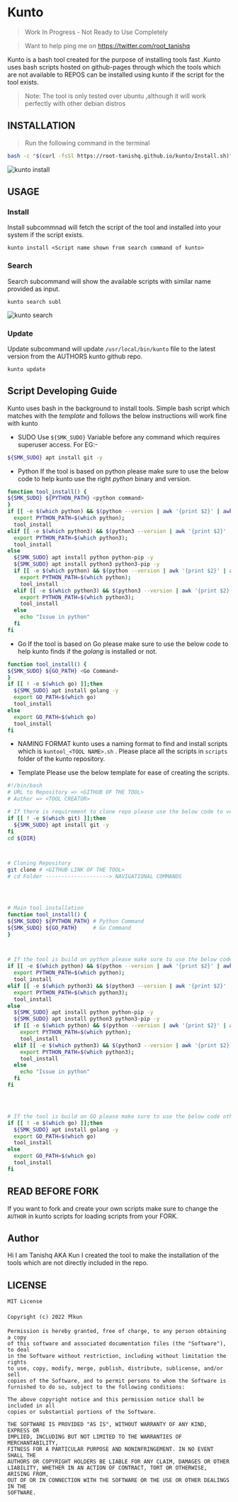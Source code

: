 # Kunto
> Work In Progress - Not Ready to Use Completely 


> Want to help ping me on https://twitter.com/root_tanishq

Kunto is a bash tool created for the purpose of installing tools fast .Kunto uses bash scripts hosted on github-pages through which the tools which are not available to REPOS can be installed using kunto if the script for the tool exists.

> Note: The tool is only tested over ubuntu ,although it will work perfectly with other debian distros 

## INSTALLATION

> Run the following command in the terminal
```bash
bash -c "$(curl -fsSl https://root-tanishq.github.io/kunto/Install.sh)"
```

![kunto install](https://raw.githubusercontent.com/root-tanishq/kunto/main/images/install_kunto.png)

## USAGE

### Install

Install subcommnad will fetch the script of the tool and installed into your system if the script exists.

```
kunto install <Script name shown from search command of kunto>
```

### Search

Search subcommand will show the available scripts with similar name provided as input.

```
kunto search subl
``` 

![kunto search](https://raw.githubusercontent.com/root-tanishq/kunto/main/images/kunto_search.png)

### Update

Update subcommand will update `/usr/local/bin/kunto` file to the latest version from the AUTHORS kunto github repo.

```
kunto update
```

## Script Developing Guide

Kunto uses bash in the background to install tools. Simple bash script which matches with the *template* and follows the below instructions will work fine with kunto
- SUDO
Use `${SMK_SUDO}` Variable before any command which requires superuser access.
For EG:- 
```bash
${SMK_SUDO} apt install git -y
```

- Python
If the tool is based on python please make sure to use the below code to help kunto use the right *python* binary and version.

```bash
function tool_install() {
${SMK_SUDO} ${PYTHON_PATH} <python command>
}
if [[ -e $(which python) && $(python --version | awk '{print $2}' | awk -F'.' '{print $1}') = "3" && -e $(which pip) ]];then
  export PYTHON_PATH=$(which python);
  tool_install
elif [[ -e $(which python3) && $(python3 --version | awk '{print $2}' | awk -F'.' '{print $1}') = "3" && -e $(which pip3) ]];then
  export PYTHON_PATH=$(which python3);
  tool_install
else
  ${SMK_SUDO} apt install python python-pip -y
  ${SMK_SUDO} apt install python3 python3-pip -y
  if [[ -e $(which python) && $(python --version | awk '{print $2}' | awk -F'.' '{print $1}') = "3" && -e $(which pip) ]];then
    export PYTHON_PATH=$(which python);
    tool_install
  elif [[ -e $(which python3) && $(python3 --version | awk '{print $2}' | awk -F'.' '{print $1}') = "3" && -e $(which pip3) ]];then
    export PYTHON_PATH=$(which python3);
    tool_install
  else
    echo "Issue in python"
  fi
fi
```

- Go
If the tool is based on Go please make sure to use the below code to help kunto finds if the *golang* is installed or not.
```bash 
function tool_install() {
${SMK_SUDO} ${GO_PATH} <Go Command>
}
if [[ ! -e $(which go) ]];then
  ${SMK_SUDO} apt install golang -y
  export GO_PATH=$(which go)
  tool_install
else 
  export GO_PATH=$(which go)
  tool_install
fi
```

- NAMING FORMAT 
kunto uses a naming format to find and install scripts which is  `kuntool_<TOOL NAME>.sh` . Please place all the scripts in `scripts` folder of the kunto repository.

- Template
Please use the below template for ease of creating the scripts.
```bash
#!/bin/bash
# URL to Repository => <GITHUB OF THE TOOL>
# Author => <TOOL CREATOR>

# If there is requirement to clone repo please use the below code to verify is git installed or not
if [[ ! -e $(which git) ]];then
  ${SMK_SUDO} apt install git -y
fi
cd ${DIR}



# Cloning Repository
git clone # <GITHUB LINK OF THE TOOL>
# cd Folder --------------------> NAVIGATIONAL COMMANDS




# Main tool installation
function tool_install() {
${SMK_SUDO} ${PYTHON_PATH} # Python Command
${SMK_SUDO} ${GO_PATH}     # Go Command
}



# If the tool is build on python please make sure to use the below code otherwise remove it
if [[ -e $(which python) && $(python --version | awk '{print $2}' | awk -F'.' '{print $1}') = "3" && -e $(which pip) ]];then
  export PYTHON_PATH=$(which python);
  tool_install
elif [[ -e $(which python3) && $(python3 --version | awk '{print $2}' | awk -F'.' '{print $1}') = "3" && -e $(which pip3) ]];then
  export PYTHON_PATH=$(which python3);
  tool_install
else
  ${SMK_SUDO} apt install python python-pip -y
  ${SMK_SUDO} apt install python3 python3-pip -y
  if [[ -e $(which python) && $(python --version | awk '{print $2}' | awk -F'.' '{print $1}') = "3" && -e $(which pip) ]];then
    export PYTHON_PATH=$(which python);
    tool_install
  elif [[ -e $(which python3) && $(python3 --version | awk '{print $2}' | awk -F'.' '{print $1}') = "3" && -e $(which pip3) ]];then
    export PYTHON_PATH=$(which python3);
    tool_install
  else
    echo "Issue in python"
  fi
fi




# If the tool is build on GO please make sure to use the below code otherwise remove it
if [[ ! -e $(which go) ]];then
  ${SMK_SUDO} apt install golang -y
  export GO_PATH=$(which go)
  tool_install
else 
  export GO_PATH=$(which go)
  tool_install
fi
```

## READ BEFORE FORK

If you want to fork and create your own scripts make sure to change the `AUTHOR` in kunto scripts for loading scripts from your FORK.

## Author
Hi I am Tanishq AKA Kun I created the tool to make the installation of the tools which are not directly included in the repo.

## LICENSE
```MIT
MIT License

Copyright (c) 2022 ⛩️kun

Permission is hereby granted, free of charge, to any person obtaining a copy
of this software and associated documentation files (the "Software"), to deal
in the Software without restriction, including without limitation the rights
to use, copy, modify, merge, publish, distribute, sublicense, and/or sell
copies of the Software, and to permit persons to whom the Software is
furnished to do so, subject to the following conditions:

The above copyright notice and this permission notice shall be included in all
copies or substantial portions of the Software.

THE SOFTWARE IS PROVIDED "AS IS", WITHOUT WARRANTY OF ANY KIND, EXPRESS OR
IMPLIED, INCLUDING BUT NOT LIMITED TO THE WARRANTIES OF MERCHANTABILITY,
FITNESS FOR A PARTICULAR PURPOSE AND NONINFRINGEMENT. IN NO EVENT SHALL THE
AUTHORS OR COPYRIGHT HOLDERS BE LIABLE FOR ANY CLAIM, DAMAGES OR OTHER
LIABILITY, WHETHER IN AN ACTION OF CONTRACT, TORT OR OTHERWISE, ARISING FROM,
OUT OF OR IN CONNECTION WITH THE SOFTWARE OR THE USE OR OTHER DEALINGS IN THE
SOFTWARE.
```

